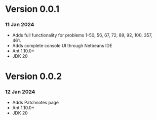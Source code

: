 # Version 0.0.1
### 11 Jan 2024
<ul>
  <li>Adds full functionality for problems 1-50, 56, 67, 72, 89, 92, 100, 357, 461.</li>
  <li>Adds complete console UI through Netbeans IDE</li>
  <li>Ant 1.10.0+</li>
  <li>JDK 20</li>
</ul>

# Version 0.0.2
### 12 Jan 2024
<ul>
  <li>Adds Patchnotes page</li>
  <li>Ant 1.10.0+</li>
  <li>JDK 20</li>
</ul>